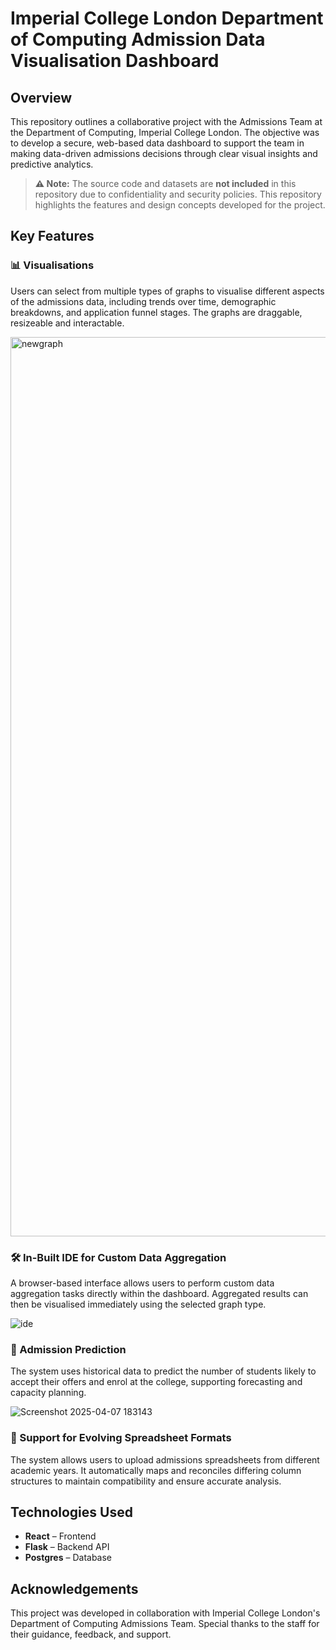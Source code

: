 # Imperial College London Department of Computing Admission Data Visualisation Dashboard

## Overview

This repository outlines a collaborative project with the Admissions Team at the Department of Computing, Imperial College London. The objective was to develop a secure, web-based data dashboard to support the team in making data-driven admissions decisions through clear visual insights and predictive analytics.

> **⚠️ Note:** The source code and datasets are **not included** in this repository due to confidentiality and security policies. This repository highlights the features and design concepts developed for the project.

## Key Features

### 📊 Visualisations
Users can select from multiple types of graphs to visualise different aspects of the admissions data, including trends over time, demographic breakdowns, and application funnel stages. The graphs are draggable, resizeable and interactable.


<img width="1439" alt="newgraph" src="https://github.com/user-attachments/assets/37ef4af8-7593-4da1-9e76-da1eb20688d5" />


### 🛠 In-Built IDE for Custom Data Aggregation
A browser-based interface allows users to perform custom data aggregation tasks directly within the dashboard. Aggregated results can then be visualised immediately using the selected graph type.

![ide](https://github.com/user-attachments/assets/67518d86-ed1f-44aa-a6f8-eb12ccd19015)


### 🔮 Admission Prediction
The system uses historical data to predict the number of students likely to accept their offers and enrol at the college, supporting forecasting and capacity planning.

![Screenshot 2025-04-07 183143](https://github.com/user-attachments/assets/9db6c97d-1211-409b-a8ad-f861b2957856)


### 📁 Support for Evolving Spreadsheet Formats
The system allows users to upload admissions spreadsheets from different academic years. It automatically maps and reconciles differing column structures to maintain compatibility and ensure accurate analysis.

## Technologies Used

- **React** – Frontend
- **Flask** – Backend API
- **Postgres** – Database 

## Acknowledgements

This project was developed in collaboration with Imperial College London's Department of Computing Admissions Team. Special thanks to the staff for their guidance, feedback, and support.

